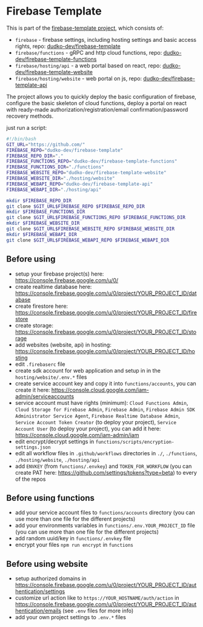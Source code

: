 # Firebase Template

This is part of the [firebase-template project](!https://github.com/search?q=topic%3Afirebase-template+org%3Adudko-dev&type=Repositories), which consists of:

- `firebase` - firebase settings, including hosting settings and basic access rights, repo: [dudko-dev/firebase-template](https://github.com/dudko-dev/firebase-template)
- `firebase/functions` - gRPC and http cloud functions, repo: [dudko-dev/firebase-template-functions](https://github.com/dudko-dev/firebase-template-functions)
- `firebase/hosting/api` - a web portal based on react, repo: [dudko-dev/firebase-template-website](https://github.com/dudko-dev/firebase-template-website)
- `firebase/hosting/website` - web portal on js, repo: [dudko-dev/firebase-template-api](https://github.com/dudko-dev/firebase-template-api)

The project allows you to quickly deploy the basic configuration of firebase, configure the basic skeleton of cloud functions, deploy a portal on react with ready-made authorization/registration/email confirmation/password recovery methods.

just run a script:

```bash
#!/bin/bash
GIT_URL="https://github.com/"
FIREBASE_REPO="dudko-dev/firebase-template"
FIREBASE_REPO_DIR="."
FIREBASE_FUNCTIONS_REPO="dudko-dev/firebase-template-functions"
FIREBASE_FUNCTIONS_DIR="./functions"
FIREBASE_WEBSITE_REPO="dudko-dev/firebase-template-website"
FIREBASE_WEBSITE_DIR="./hosting/website"
FIREBASE_WEBAPI_REPO="dudko-dev/firebase-template-api"
FIREBASE_WEBAPI_DIR="./hosting/api"

mkdir $FIREBASE_REPO_DIR
git clone $GIT_URL$FIREBASE_REPO $FIREBASE_REPO_DIR
mkdir $FIREBASE_FUNCTIONS_DIR
git clone $GIT_URL$FIREBASE_FUNCTIONS_REPO $FIREBASE_FUNCTIONS_DIR
mkdir $FIREBASE_WEBSITE_DIR
git clone $GIT_URL$FIREBASE_WEBSITE_REPO $FIREBASE_WEBSITE_DIR
mkdir $FIREBASE_WEBAPI_DIR
git clone $GIT_URL$FIREBASE_WEBAPI_REPO $FIREBASE_WEBAPI_DIR
```

## Before using

- setup your firebase project(s) here: <https://console.firebase.google.com/u/0/>
- create realtime database here: <https://console.firebase.google.com/u/0/project/YOUR_PROJECT_ID/database>
- create firestore here: <https://console.firebase.google.com/u/0/project/YOUR_PROJECT_ID/firestore>
- create storage: <https://console.firebase.google.com/u/0/project/YOUR_PROJECT_ID/storage>
- add websites (website, api) in hosting: <https://console.firebase.google.com/u/0/project/YOUR_PROJECT_ID/hosting>
- edit `.firebaserc` file
- create sdk account for web application and setup in in the `hosting/website/.env.*` files
- create service account key and copy it into `functions/accounts`, you can create it here: <https://console.cloud.google.com/iam-admin/serviceaccounts>
- service account must have rights (minimum): `Cloud Functions Admin`, `Cloud Storage for Firebase Admin`, `Firebase Admin`, `Firebase Admin SDK Administrator Service Agent`, `Firebase Realtime Database Admin`, `Service Account Token Creator` (to deploy your project), `Service Account User` (to deploy your project), you can add it here: <https://console.cloud.google.com/iam-admin/iam>
- edit encrypt/decrypt settings in `functions/scripts/encryption-settings.json`
- edit all workflow files in `.github/workflows` directories in `./`, `./functions`, `./hosting/website`, `./hosting/api`
- add `ENVKEY` (from `functions/.envkey`) and `TOKEN_FOR_WORKFLOW` (you can create PAT here: <https://github.com/settings/tokens?type=beta>) to every of the repos

## Before using functions

- add your service account files to `functions/accounts` directory (you can use more than one file for the different projects)
- add your environments variables in `functions/.env.YOUR_PROJECT_ID` file (you can use more than one file for the different projects)
- add random uuid/key in `functions/.envkey` file
- encrypt your files `npm run encrypt` in `functions`

## Before using website

- setup authorized domains in <https://console.firebase.google.com/u/0/project/YOUR_PROJECT_ID/authentication/settings>
- customize url action like to `https://YOUR_HOSTNAME/auth/action` in <https://console.firebase.google.com/u/0/project/YOUR_PROJECT_ID/authentication/emails> (see `.env` files for more info)
- add your own project settings to `.env.*` files
